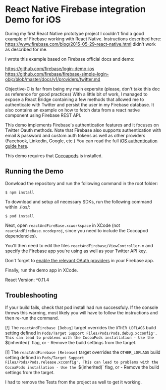 # React Native Firebase integration Demo for iOS

During my first React Native prototype project I couldn't find a good example of Firebase working with React Native. Instructions described here: https://www.firebase.com/blog/2015-05-29-react-native.html didn't work as described for me.

I wrote this example based on Firebase official docs and demo: 

https://github.com/firebase/login-demo-ios 
https://github.com/firebase/firebase-simple-login-objc/blob/master/docs/v1/providers/twitter.md

Objective-C is far from being my main expersite (please, don't take this doc as reference for good practices) With a little bit of work, I managed to expose a React Bridge containing a few methods that allowed me to authenticate with Twitter and persist the user in my Firebase database. It also contains an example on how to fetch data from a react native component using Firebase REST API.

This demo implements Firebase's authentication features and it focuses on Twitter Oauth methods.
Note that Firebase also supports authentication with email & password and custom auth tokens as well as other providers (Facebook, Linkedin, Google, etc.)
You can read the full [iOS authentication guide here](https://www.firebase.com/docs/ios/guide/user-auth.html).

This demo requires that [Cocoapods](https://cocoapods.org/) is installed.

Running the Demo
----------------

Donwload the repository and run the following command in the root folder:

	$ npm install

To download and setup all necessary SDKs, run the following command within ./ios/:

    $ pod install

Next, open `reactAndFireBase.xcworkspace` in XCode (not `reactAndFireBase.xcodeproj`,
since you need to include the Cocoapod dependencies).

You'll then need to edit the files `reactAndFirebase/ViewController.m` and specify the
Firebase app you're using as well as your Twitter API key. 

Don't forget to [enable the relevant OAuth providers](https://www.firebase.com/docs/ios/guide/user-auth.html#section-enable-providers)
in your Firebase app.

Finally, run the demo app in XCode.

React Version: ^0.11.4

Troubleshooting
----------------
If your build fails, check that pod install had run successfuly. If the console throws this warning, most likely you will have to follow the instructions and then re-run the command. 

[!] The `reactAndFirebase [Debug]` target overrides the `OTHER_LDFLAGS` build setting defined in `Pods/Target Support Files/Pods/Pods.debug.xcconfig'. This can lead to problems with the CocoaPods installation
    - Use the `$(inherited)` flag, or
    - Remove the build settings from the target.

[!] The `reactAndFirebase [Release]` target overrides the `OTHER_LDFLAGS` build setting defined in `Pods/Target Support Files/Pods/Pods.release.xcconfig'. This can lead to problems with the CocoaPods installation
    - Use the `$(inherited)` flag, or
    - Remove the build settings from the target.

I had to remove the Tests from the project as well to get it working.
